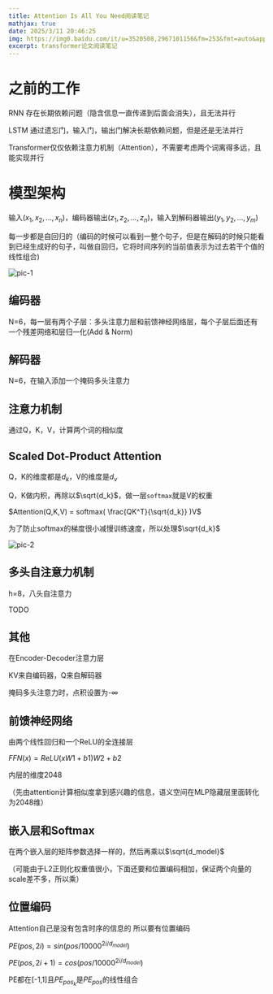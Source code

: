 ```yaml
---
title: Attention Is All You Need阅读笔记
mathjax: true
date: 2025/3/11 20:46:25
img: https://img0.baidu.com/it/u=3520508,2967101156&fm=253&fmt=auto&app=138&f=JPEG?w=786&h=500
excerpt: transformer论文阅读笔记
---
```


# 之前的工作

RNN 存在长期依赖问题（隐含信息一直传递到后面会消失），且无法并行

LSTM 通过遗忘门，输入门，输出门解决长期依赖问题，但是还是无法并行

Transformer仅仅依赖注意力机制（Attention），不需要考虑两个词离得多远，且能实现并行

# 模型架构

输入$(x_1,x_2,...,x_n)$，编码器输出$(z_1,z_2,...,z_n)$，输入到解码器输出$(y_1,y_2,...,y_m)$

每一步都是自回归的（编码的时候可以看到一整个句子，但是在解码的时候只能看到已经生成好的句子，叫做自回归，它将时间序列的当前值表示为过去若干个值的线性组合)

![pic-1](/img/transformer-notes/pic-1.png)

## 编码器

N=6，每一层有两个子层：多头注意力层和前馈神经网络层，每个子层后面还有一个残差网络和层归一化(Add & Norm)

## 解码器

N=6，在输入添加一个掩码多头注意力

## 注意力机制

通过Q，K，V，计算两个词的相似度

## Scaled Dot-Product Attention

Q，K的维度都是$d_k$，V的维度是$d_v$

Q，K做内积，再除以$\sqrt{d_k}$，做一层`softmax`就是V的权重

$Attention(Q,K,V) = softmax( \frac{QK^T}{\sqrt{d_k}}  )V$

为了防止softmax的梯度很小减慢训练速度，所以处理$\sqrt{d_k}$

![pic-2](/img/transformer-notes/pic-2.png)

## 多头自注意力机制

h=8，八头自注意力

TODO

## 其他

在Encoder-Decoder注意力层

KV来自编码器，Q来自解码器

掩码多头注意力时，点积设置为-∞

## 前馈神经网络

由两个线性回归和一个ReLU的全连接层

$FFN(x) = ReLU(xW1 + b1)W2 + b2$

内层的维度2048

（先由attention计算相似度拿到感兴趣的信息，语义空间在MLP隐藏层里面转化为2048维）

## 嵌入层和Softmax

在两个嵌入层的矩阵参数选择一样的，然后再乘以$\sqrt{d_model}$

（可能由于L2正则化权重值很小，下面还要和位置编码相加，保证两个向量的scale差不多，所以乘）

## 位置编码

Attention自己是没有包含时序的信息的
所以要有位置编码

$PE(pos,2i) = sin(pos/10000^{2i/d_{model}})$

$PE(pos,2i + 1) = cos(pos/10000^{2i/d_{model}})$

PE都在[-1,1]且$PE_{pos_k}$是$PE_{pos}$的线性组合
